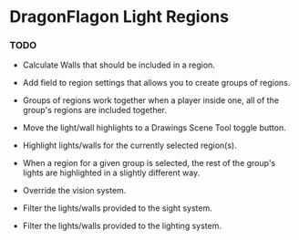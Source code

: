 # DragonFlagon Light Regions


### TODO

- Calculate Walls that should be included in a region.

- Add field to region settings that allows you to create groups of regions.
- Groups of regions work together when a player inside one, all of the group's regions are included together.
- Move the light/wall highlights to a Drawings Scene Tool toggle button.
- Highlight lights/walls for the currently selected region(s).
- When a region for a given group is selected, the rest of the group's lights are highlighted in a slightly different way.

- Override the vision system.
- Filter the lights/walls provided to the sight system.
- Filter the lights/walls provided to the lighting system.